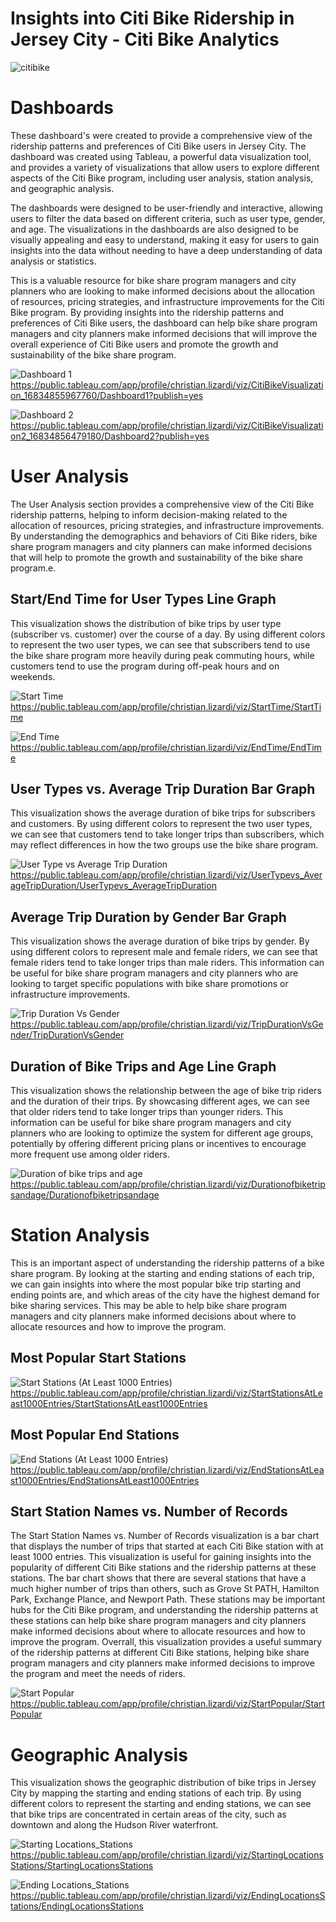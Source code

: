 # Insights into Citi Bike Ridership in Jersey City - Citi Bike Analytics

![citibike](https://user-images.githubusercontent.com/52866379/236699372-a33ddf2e-9697-46fa-b67b-33f75cbe8f5d.png)

# Dashboards
These dashboard's were created to provide a comprehensive view of the ridership patterns and preferences of Citi Bike users in Jersey City. The dashboard was created using Tableau, a powerful data visualization tool, and provides a variety of visualizations that allow users to explore different aspects of the Citi Bike program, including user analysis, station analysis, and geographic analysis. 

The dashboards were designed to be user-friendly and interactive, allowing users to filter the data based on different criteria, such as user type, gender, and age. The visualizations in the dashboards are also designed to be visually appealing and easy to understand, making it easy for users to gain insights into the data without needing to have a deep understanding of data analysis or statistics.

This is a valuable resource for bike share program managers and city planners who are looking to make informed decisions about the allocation of resources, pricing strategies, and infrastructure improvements for the Citi Bike program. By providing insights into the ridership patterns and preferences of Citi Bike users, the dashboard can help bike share program managers and city planners make informed decisions that will improve the overall experience of Citi Bike users and promote the growth and sustainability of the bike share program.

![Dashboard 1](https://user-images.githubusercontent.com/52866379/236699374-8d0b3019-5f3d-412e-958a-2fd89f835fce.png)
https://public.tableau.com/app/profile/christian.lizardi/viz/CitiBikeVisualization_16834855967760/Dashboard1?publish=yes

![Dashboard 2](https://user-images.githubusercontent.com/52866379/236699375-2171bb6e-f555-4f04-975a-ea7222ceed7f.png)
https://public.tableau.com/app/profile/christian.lizardi/viz/CitiBikeVisualization2_16834856479180/Dashboard2?publish=yes

# User Analysis
The User Analysis section provides a comprehensive view of the Citi Bike ridership patterns, helping to inform decision-making related to the allocation of resources, pricing strategies, and infrastructure improvements. By understanding the demographics and behaviors of Citi Bike riders, bike share program managers and city planners can make informed decisions that will help to promote the growth and sustainability of the bike share program.e. 

## Start/End Time for User Types Line Graph
This visualization shows the distribution of bike trips by user type (subscriber vs. customer) over the course of a day. By using different colors to represent the two user types, we can see that subscribers tend to use the bike share program more heavily during peak commuting hours, while customers tend to use the program during off-peak hours and on weekends.

![Start Time](https://user-images.githubusercontent.com/52866379/236699383-44994d9b-61cb-4785-b757-379e970e5806.png)
https://public.tableau.com/app/profile/christian.lizardi/viz/StartTime/StartTime

![End Time](https://user-images.githubusercontent.com/52866379/236699378-b06b04d2-f4b8-4a04-afff-dc96ede29c40.png)
https://public.tableau.com/app/profile/christian.lizardi/viz/EndTime/EndTime

## User Types vs. Average Trip Duration Bar Graph
This visualization shows the average duration of bike trips for subscribers and customers. By using different colors to represent the two user types, we can see that customers tend to take longer trips than subscribers, which may reflect differences in how the two groups use the bike share program.

![User Type vs  Average Trip Duration](https://user-images.githubusercontent.com/52866379/236699387-8f6020af-d0f5-478a-b56c-ccf6d46465b2.png)
https://public.tableau.com/app/profile/christian.lizardi/viz/UserTypevs_AverageTripDuration/UserTypevs_AverageTripDuration

## Average Trip Duration by Gender Bar Graph
This visualization shows the average duration of bike trips by gender. By using different colors to represent male and female riders, we can see that female riders tend to take longer trips than male riders. This information can be useful for bike share program managers and city planners who are looking to target specific populations with bike share promotions or infrastructure improvements.

![Trip Duration Vs Gender](https://user-images.githubusercontent.com/52866379/236699386-1504c105-7c17-4c33-9477-6884b79475f6.png)
https://public.tableau.com/app/profile/christian.lizardi/viz/TripDurationVsGender/TripDurationVsGender

## Duration of Bike Trips and Age Line Graph
This visualization shows the relationship between the age of bike trip riders and the duration of their trips. By showcasing different ages, we can see that older riders tend to take longer trips than younger riders. This information can be useful for bike share program managers and city planners who are looking to optimize the system for different age groups, potentially by offering different pricing plans or incentives to encourage more frequent use among older riders.

![Duration of bike trips and age](https://user-images.githubusercontent.com/52866379/236699376-10b22a79-45d0-4fb4-ba5a-3ddbf4497b43.png)
https://public.tableau.com/app/profile/christian.lizardi/viz/Durationofbiketripsandage/Durationofbiketripsandage

# Station Analysis

This is an important aspect of understanding the ridership patterns of a bike share program. By looking at the starting and ending stations of each trip, we can gain insights into where the most popular bike trip starting and ending points are, and which areas of the city have the highest demand for bike sharing services. This may be able to help bike share program managers and city planners make informed decisions about where to allocate resources and how to improve the program.

## Most Popular Start Stations

![Start Stations (At Least 1000 Entries)](https://user-images.githubusercontent.com/52866379/236699381-9cfa69c7-131c-44a0-a578-1ef47d3f03ad.png)
https://public.tableau.com/app/profile/christian.lizardi/viz/StartStationsAtLeast1000Entries/StartStationsAtLeast1000Entries

## Most Popular End Stations

![End Stations (At Least 1000 Entries)](https://user-images.githubusercontent.com/52866379/236699377-9bc84779-609c-4e87-9397-3a786b3317d3.png)
https://public.tableau.com/app/profile/christian.lizardi/viz/EndStationsAtLeast1000Entries/EndStationsAtLeast1000Entries

## Start Station Names vs. Number of Records

The Start Station Names vs. Number of Records visualization is a bar chart that displays the number of trips that started at each Citi Bike station with at least 1000 entries. This visualization is useful for gaining insights into the popularity of different Citi Bike stations and the ridership patterns at these stations. The bar chart shows that there are several stations that have a much higher number of trips than others, such as Grove St PATH, Hamilton Park, Exchange Plance, and Newport Path. These stations may be important hubs for the Citi Bike program, and understanding the ridership patterns at these stations can help bike share program managers and city planners make informed decisions about where to allocate resources and how to improve the program. Overrall, this visualization provides a useful summary of the ridership patterns at different Citi Bike stations, helping bike share program managers and city planners make informed decisions to improve the program and meet the needs of riders.

![Start Popular](https://user-images.githubusercontent.com/52866379/236699380-e570aec8-ad93-47e6-9a00-3066f8edd10b.png)
https://public.tableau.com/app/profile/christian.lizardi/viz/StartPopular/StartPopular

# Geographic Analysis

This visualization shows the geographic distribution of bike trips in Jersey City by mapping the starting and ending stations of each trip. By using different colors to represent the starting and ending stations, we can see that bike trips are concentrated in certain areas of the city, such as downtown and along the Hudson River waterfront.

![Starting Locations_Stations](https://user-images.githubusercontent.com/52866379/236699385-10fb8e25-a94e-47a2-9af1-a4a82aeb3a3e.png)
https://public.tableau.com/app/profile/christian.lizardi/viz/StartingLocationsStations/StartingLocationsStations

![Ending Locations_Stations](https://user-images.githubusercontent.com/52866379/236699379-7e9c020b-c135-47a6-be7c-c3c1a802ee90.png)
https://public.tableau.com/app/profile/christian.lizardi/viz/EndingLocationsStations/EndingLocationsStations
